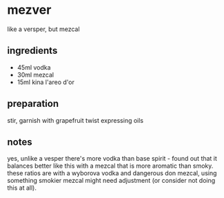 # mezver

like a versper, but mezcal

## ingredients

- 45ml vodka
- 30ml mezcal
- 15ml kina l'areo d'or

## preparation

stir, garnish with grapefruit twist expressing oils

## notes

yes, unlike a vesper there's more vodka than base spirit - found out that it balances better like this with a mezcal that is more aromatic than smoky.
these ratios are with a wyborova vodka and dangerous don mezcal, using something smokier mezcal might need adjustment (or consider not doing this at all).